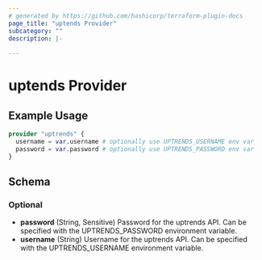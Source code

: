 ```yaml
---
# generated by https://github.com/hashicorp/terraform-plugin-docs
page_title: "uptends Provider"
subcategory: ""
description: |-
  
---
```


# uptends Provider



## Example Usage

```terraform
provider "uptrends" {
  username = var.username # optionally use UPTRENDS_USERNAME env var
  password = var.password # optionally use UPTRENDS_PASSWORD env var
}
```

<!-- schema generated by tfplugindocs -->
## Schema

### Optional

- **password** (String, Sensitive) Password for the uptrends API. Can be specified with the UPTRENDS_PASSWORD environment variable.
- **username** (String) Username for the uptrends API. Can be specified with the UPTRENDS_USERNAME environment variable.
